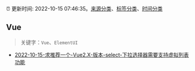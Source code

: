 :alarm_clock: 更新时间: 2022-10-15 07:46:35。[来源分类](../README.md)、[标签分类](../TAGS.md)、[时间分类](../TIMELINE.md)

## Vue


> 关键字：`Vue`、`ElementUI`



- [2022-10-15-求推荐一个-Vue2.X-版本-select-下拉选择器需要支持虚拟列表功能](https://www.v2ex.com/t/887105) 
